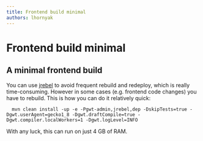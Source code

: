 ```yaml
---
title: Frontend build minimal
authors: lhornyak
---
```


# Frontend build minimal

## A minimal frontend build

You can use [jrebel](/develop/developer-guide/java/backend-with-jrebel.html) to avoid frequent rebuild and redeploy, which is really time-consuming. However in some cases (e.g. frontend code changes) you have to rebuild. This is how you can do it relatively quick:

      mvn clean install -up -e -Pgwt-admin,jrebel,dep -DskipTests=true -Dgwt.userAgent=gecko1_8 -Dgwt.draftCompile=true -Dgwt.compiler.localWorkers=1 -Dgwt.logLevel=INFO

With any luck, this can run on just 4 GB of RAM.
